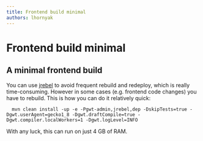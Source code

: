 ```yaml
---
title: Frontend build minimal
authors: lhornyak
---
```


# Frontend build minimal

## A minimal frontend build

You can use [jrebel](/develop/developer-guide/java/backend-with-jrebel.html) to avoid frequent rebuild and redeploy, which is really time-consuming. However in some cases (e.g. frontend code changes) you have to rebuild. This is how you can do it relatively quick:

      mvn clean install -up -e -Pgwt-admin,jrebel,dep -DskipTests=true -Dgwt.userAgent=gecko1_8 -Dgwt.draftCompile=true -Dgwt.compiler.localWorkers=1 -Dgwt.logLevel=INFO

With any luck, this can run on just 4 GB of RAM.
